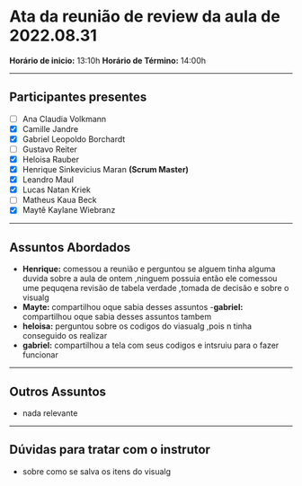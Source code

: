 # Ata da reunião de review da aula de 2022.08.31
**Horário de inicio:** 13:10h  **Horário de Término:** 14:00h

---

## Participantes presentes
- [ ] Ana  Claudia Volkmann
- [x] Camille Jandre
- [x] Gabriel Leopoldo Borchardt
- [ ] Gustavo Reiter
- [x] Heloisa Rauber
- [x] Henrique Sinkevicius Maran **(Scrum Master)**
- [x] Leandro Maul 
- [x] Lucas Natan Kriek 
- [ ] Matheus Kaua Beck
- [x] Maytê Kaylane Wiebranz

---

## Assuntos Abordados

- **Henrique:** comessou a reunião e perguntou se alguem tinha alguma duvida sobre a aula de ontem ,ninguem possuia então ele comessou ume pequqena revisão de tabela verdade ,tomada de decisão e sobre o visualg 
- **Mayte:** compartilhou oque sabia desses assuntos
-**gabriel:** compartilhou oque sabia desses assuntos tambem
- **heloisa:** perguntou sobre os codigos do viasualg ,pois n tinha conseguido os realizar
- **gabriel:** compartilhou a tela com seus codigos e intsruiu para o fazer funcionar
---

## Outros Assuntos 
- nada relevante

---

## Dúvidas para tratar com o instrutor
- sobre como se salva os itens do visualg